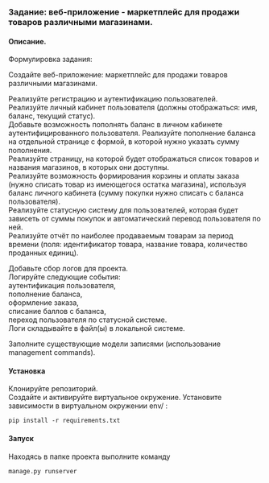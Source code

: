 ### Задание: веб-приложение - маркетплейс для продажи товаров различными магазинами.
#### Описание.
Формулировка задания:  
  
Создайте веб-приложение: маркетплейс для продажи товаров различными магазинами.  
  
Реализуйте регистрацию и аутентификацию пользователей.  
Реализуйте личный кабинет пользователя (должны отображаться: имя, баланс, текущий статус).  
Добавьте возможность пополнять баланс в личном кабинете аутентифицированного пользователя. Реализуйте пополнение баланса на отдельной странице с формой, в которой нужно указать сумму пополнения.  
Реализуйте страницу, на которой будет отображаться список товаров и названия магазинов, в которых они доступны.  
Реализуйте возможность формирования корзины и оплаты заказа (нужно списать товар из имеющегося остатка магазина), используя баланс личного кабинета (сумму покупки нужно списать с баланса пользователя).  
Реализуйте статусную систему для пользователей, которая будет зависеть от суммы покупок и автоматический перевод пользователя по ней.  
Реализуйте отчёт по наиболее продаваемым товарам за период времени (поля: идентификатор товара, название товара, количество проданных единиц).  

Добавьте сбор логов для проекта.  
Логируйте следующие события:  
аутентификация пользователя,  
пополнение баланса,  
оформление заказа,  
списание баллов с баланса,  
переход пользователя по статусной системе.  
Логи складывайте в файл(ы) в локальной системе.
  
Заполните существующие модели записями  (использование management commands).
#### Установка
Клонируйте репозиторий.  
Создайте и активируйте виртуальное окружение.
Установите зависимости в виртуальном окружении env/ :
```
pip install -r requirements.txt
```

#### Запуск
Находясь в папке проекта выполните команду
```
manage.py runserver
```
